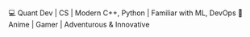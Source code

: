 💻 Quant Dev | CS | Modern C++, Python | Familiar with ML, DevOps
🌟 Anime | Gamer | Adventurous & Innovative
